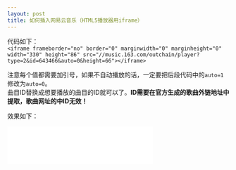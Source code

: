 ```yaml
---
layout: post
title: 如何插入网易云音乐（HTML5播放器用iframe）
---
```


代码如下：    
`<iframe frameborder="no" border="0" marginwidth="0" marginheight="0" width="330" height="86" src="//music.163.com/outchain/player?type=2&id=643466&auto=0&height=66"></iframe>`    

<!--more-->

注意每个值都需要加引号，如果不自动播放的话，一定要把后段代码中的`auto=1`修改为`auto=0`。    
曲目ID替换成想要播放的曲目的ID就可以了。**ID需要在官方生成的歌曲外链地址中提取，歌曲网址的中ID无效！**

效果如下：    
<iframe frameborder="no" border="0" marginwidth="0" marginheight="0" width="330" height="86" src="//music.163.com/outchain/player?type=2&id=643466&auto=0&height=66"></iframe>   
